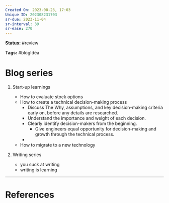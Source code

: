 ```yaml
---
Created On: 2023-08-23, 17:03
Unique ID: 202308231703
sr-due: 2023-11-04
sr-interval: 39
sr-ease: 270
---
```

**Status:** #review 

**Tags:** #blogIdea 

# Blog series

1. Start-up learnings 
    - How to evaluate stock options 
    - How to create a technical decision-making process 
	    - Discuss The Why, assumptions, and key decision-making criteria early on, before any details are researched. 
	    - Understand the importance and weight of each decision. 
	    - Clearly identify decision-makers from the beginning.
		    - Give engineers equal opportunity for decision-making and growth through the technical process.
		- 
    - How to migrate to a new technology 

2. Writing series 
    - you suck at writing 
    - writing is learning 



---
# References
